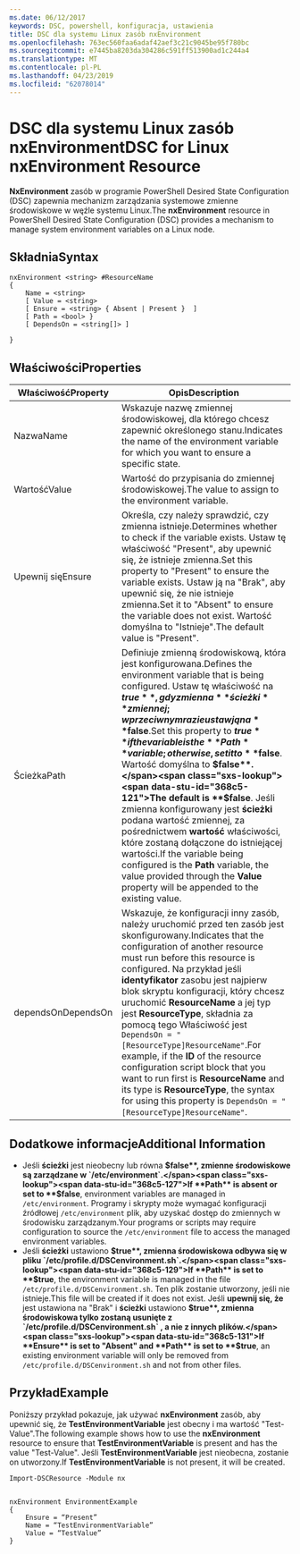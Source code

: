 ```yaml
---
ms.date: 06/12/2017
keywords: DSC, powershell, konfiguracja, ustawienia
title: DSC dla systemu Linux zasób nxEnvironment
ms.openlocfilehash: 763ec560faa6adaf42aef3c21c9045be95f780bc
ms.sourcegitcommit: e7445ba8203da304286c591ff513900ad1c244a4
ms.translationtype: MT
ms.contentlocale: pl-PL
ms.lasthandoff: 04/23/2019
ms.locfileid: "62078014"
---
```

# <a name="dsc-for-linux-nxenvironment-resource"></a><span data-ttu-id="368c5-103">DSC dla systemu Linux zasób nxEnvironment</span><span class="sxs-lookup"><span data-stu-id="368c5-103">DSC for Linux nxEnvironment Resource</span></span>

<span data-ttu-id="368c5-104">**NxEnvironment** zasób w programie PowerShell Desired State Configuration (DSC) zapewnia mechanizm zarządzania systemowe zmienne środowiskowe w węźle systemu Linux.</span><span class="sxs-lookup"><span data-stu-id="368c5-104">The **nxEnvironment** resource in PowerShell Desired State Configuration (DSC) provides a mechanism to manage system environment variables on a Linux node.</span></span>

## <a name="syntax"></a><span data-ttu-id="368c5-105">Składnia</span><span class="sxs-lookup"><span data-stu-id="368c5-105">Syntax</span></span>

```
nxEnvironment <string> #ResourceName
{
    Name = <string>
    [ Value = <string>
    [ Ensure = <string> { Absent | Present }  ]
    [ Path = <bool> }
    [ DependsOn = <string[]> ]

}
```

## <a name="properties"></a><span data-ttu-id="368c5-106">Właściwości</span><span class="sxs-lookup"><span data-stu-id="368c5-106">Properties</span></span>

|  <span data-ttu-id="368c5-107">Właściwość</span><span class="sxs-lookup"><span data-stu-id="368c5-107">Property</span></span> |  <span data-ttu-id="368c5-108">Opis</span><span class="sxs-lookup"><span data-stu-id="368c5-108">Description</span></span> |
|---|---|
| <span data-ttu-id="368c5-109">Nazwa</span><span class="sxs-lookup"><span data-stu-id="368c5-109">Name</span></span>| <span data-ttu-id="368c5-110">Wskazuje nazwę zmiennej środowiskowej, dla którego chcesz zapewnić określonego stanu.</span><span class="sxs-lookup"><span data-stu-id="368c5-110">Indicates the name of the environment variable for which you want to ensure a specific state.</span></span>|
| <span data-ttu-id="368c5-111">Wartość</span><span class="sxs-lookup"><span data-stu-id="368c5-111">Value</span></span>| <span data-ttu-id="368c5-112">Wartość do przypisania do zmiennej środowiskowej.</span><span class="sxs-lookup"><span data-stu-id="368c5-112">The value to assign to the environment variable.</span></span>|
| <span data-ttu-id="368c5-113">Upewnij się</span><span class="sxs-lookup"><span data-stu-id="368c5-113">Ensure</span></span>| <span data-ttu-id="368c5-114">Określa, czy należy sprawdzić, czy zmienna istnieje.</span><span class="sxs-lookup"><span data-stu-id="368c5-114">Determines whether to check if the variable exists.</span></span> <span data-ttu-id="368c5-115">Ustaw tę właściwość "Present", aby upewnić się, że istnieje zmienna.</span><span class="sxs-lookup"><span data-stu-id="368c5-115">Set this property to "Present" to ensure the variable exists.</span></span> <span data-ttu-id="368c5-116">Ustaw ją na "Brak", aby upewnić się, że nie istnieje zmienna.</span><span class="sxs-lookup"><span data-stu-id="368c5-116">Set it to "Absent" to ensure the variable does not exist.</span></span> <span data-ttu-id="368c5-117">Wartość domyślna to "Istnieje".</span><span class="sxs-lookup"><span data-stu-id="368c5-117">The default value is "Present".</span></span>|
| <span data-ttu-id="368c5-118">Ścieżka</span><span class="sxs-lookup"><span data-stu-id="368c5-118">Path</span></span>| <span data-ttu-id="368c5-119">Definiuje zmienną środowiskową, która jest konfigurowana.</span><span class="sxs-lookup"><span data-stu-id="368c5-119">Defines the environment variable that is being configured.</span></span> <span data-ttu-id="368c5-120">Ustaw tę właściwość na **$true** , gdy zmienna **ścieżki** zmiennej; w przeciwnym razie ustaw ją na **$false**.</span><span class="sxs-lookup"><span data-stu-id="368c5-120">Set this property to **$true** if the variable is the **Path** variable; otherwise, set it to **$false**.</span></span> <span data-ttu-id="368c5-121">Wartość domyślna to **$false**.</span><span class="sxs-lookup"><span data-stu-id="368c5-121">The default is **$false**.</span></span> <span data-ttu-id="368c5-122">Jeśli zmienna konfigurowany jest **ścieżki** podana wartość zmiennej, za pośrednictwem **wartość** właściwości, które zostaną dołączone do istniejącej wartości.</span><span class="sxs-lookup"><span data-stu-id="368c5-122">If the variable being configured is the **Path** variable, the value provided through the **Value** property will be appended to the existing value.</span></span>|
| <span data-ttu-id="368c5-123">dependsOn</span><span class="sxs-lookup"><span data-stu-id="368c5-123">DependsOn</span></span> | <span data-ttu-id="368c5-124">Wskazuje, że konfiguracji inny zasób, należy uruchomić przed ten zasób jest skonfigurowany.</span><span class="sxs-lookup"><span data-stu-id="368c5-124">Indicates that the configuration of another resource must run before this resource is configured.</span></span> <span data-ttu-id="368c5-125">Na przykład jeśli **identyfikator** zasobu jest najpierw blok skryptu konfiguracji, który chcesz uruchomić **ResourceName** a jej typ jest **ResourceType**, składnia za pomocą tego Właściwość jest `DependsOn = "[ResourceType]ResourceName"`.</span><span class="sxs-lookup"><span data-stu-id="368c5-125">For example, if the **ID** of the resource configuration script block that you want to run first is **ResourceName** and its type is **ResourceType**, the syntax for using this property is `DependsOn = "[ResourceType]ResourceName"`.</span></span>|

## <a name="additional-information"></a><span data-ttu-id="368c5-126">Dodatkowe informacje</span><span class="sxs-lookup"><span data-stu-id="368c5-126">Additional Information</span></span>

* <span data-ttu-id="368c5-127">Jeśli **ścieżki** jest nieobecny lub równa **$false**, zmienne środowiskowe są zarządzane w `/etc/environment`.</span><span class="sxs-lookup"><span data-stu-id="368c5-127">If **Path** is absent or set to **$false**, environment variables are managed in `/etc/environment`.</span></span> <span data-ttu-id="368c5-128">Programy i skrypty może wymagać konfiguracji źródłowej `/etc/environment` plik, aby uzyskać dostęp do zmiennych w środowisku zarządzanym.</span><span class="sxs-lookup"><span data-stu-id="368c5-128">Your programs or scripts may require configuration to source the `/etc/environment` file to access the managed environment variables.</span></span>
* <span data-ttu-id="368c5-129">Jeśli **ścieżki** ustawiono **$true**, zmienna środowiskowa odbywa się w pliku `/etc/profile.d/DSCenvironment.sh`.</span><span class="sxs-lookup"><span data-stu-id="368c5-129">If **Path** is set to **$true**, the environment variable is managed in the file `/etc/profile.d/DSCenvironment.sh`.</span></span> <span data-ttu-id="368c5-130">Ten plik zostanie utworzony, jeśli nie istnieje.</span><span class="sxs-lookup"><span data-stu-id="368c5-130">This file will be created if it does not exist.</span></span> <span data-ttu-id="368c5-131">Jeśli **upewnij się, że** jest ustawiona na "Brak" i **ścieżki** ustawiono **$true**, zmienna środowiskowa tylko zostaną usunięte z `/etc/profile.d/DSCenvironment.sh` , a nie z innych plików.</span><span class="sxs-lookup"><span data-stu-id="368c5-131">If **Ensure** is set to "Absent" and **Path** is set to **$true**, an existing environment variable will only be removed from `/etc/profile.d/DSCenvironment.sh` and not from other files.</span></span>

## <a name="example"></a><span data-ttu-id="368c5-132">Przykład</span><span class="sxs-lookup"><span data-stu-id="368c5-132">Example</span></span>

<span data-ttu-id="368c5-133">Poniższy przykład pokazuje, jak używać **nxEnvironment** zasób, aby upewnić się, że **TestEnvironmentVariable** jest obecny i ma wartość "Test-Value".</span><span class="sxs-lookup"><span data-stu-id="368c5-133">The following example shows how to use the **nxEnvironment** resource to ensure that **TestEnvironmentVariable** is present and has the value "Test-Value".</span></span> <span data-ttu-id="368c5-134">Jeśli **TestEnvironmentVariable** jest nieobecna, zostanie on utworzony.</span><span class="sxs-lookup"><span data-stu-id="368c5-134">If **TestEnvironmentVariable** is not present, it will be created.</span></span>

```
Import-DSCResource -Module nx


nxEnvironment EnvironmentExample
{
    Ensure = “Present”
    Name = “TestEnvironmentVariable”
    Value = “TestValue”
}
```